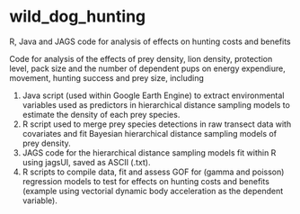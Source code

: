 # wild_dog_hunting
R, Java and JAGS code for analysis of effects on hunting costs and benefits

Code for analysis of the effects of prey density, lion density, protection level, pack size and the number of dependent pups on energy expendiure, movement, hunting success and prey size, including
1.  Java script (used within Google Earth Engine) to extract environmental variables used as predictors in hierarchical distance sampling models to estimate the density of each prey species.
2.  R script used to merge prey species detections in raw transect data with covariates and fit Bayesian hierarchical distance sampling models of prey density.
3.  JAGS code for the hierarchical distance sampling models fit within R using jagsUI, saved as ASCII (.txt).
4.  R scripts to compile data, fit and assess GOF for (gamma and poisson) regression models to test for effects on hunting costs and benefits (example using vectorial dynamic body acceleration as the dependent variable).
